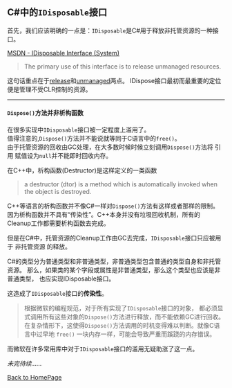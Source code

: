 ﻿## C#中的`IDisposable`接口

首先，我们应该明确的一点是：`IDisposable`是C#用于释放非托管资源的一种接口。

[MSDN - IDisposable Interface (System)](https://docs.microsoft.com/en-us/dotnet/api/system.idisposable?redirectedfrom=MSDN&view=netframework-4.8)
> The primary use of this interface is to release unmanaged resources. 

这句话重点在于<u>release</u>和<u>unmanaged</u>两点。
IDispose接口最初而最重要的定位便是管理不受CLR控制的资源。

---

#### `Dispose()`方法并非析构函数

 在很多实现中`IDisposable`接口被一定程度上滥用了。<br />
值得注意的,`Dispose()`方法并不能说就等同于C语言中的`free()`。<br />
由于托管资源的回收由GC处理，在大多数时候时候立刻调用`Dispose()`方法将 引用
赋值设为`null`并不能即时回收内存。

在C++中，析构函数(Destructor)是这样定义的一类函数

> a destructor (dtor) is a method which is automatically invoked 
> when the object is destroyed.

C++等语言的析构函数并不像C#一样对`Dispose()`方法有这样或者那样的限制。
因为析构函数并不具有“传染性”。C\+\+本身并没有垃圾回收机制，所有的
Cleanup工作都需要析构函数去完成。<br />

但是在C#中，托管资源的Cleanup工作由GC去完成，`IDisposable`接口只应被用于
非托管资源 的释放。

C#的类型分为普通类型和非普通类型，非普通类型包含普通的类型自身和非托管资源。
那么，如果类的某个字段或属性是非普通类型，那么这个类型也应该是非普通类型，
也应实现IDisposable接口。

这造成了`IDisposable`接口的**传染性**。

>根据微软的编程规范，对于所有实现了`IDisposable`接口的对象，
都必须显式调用所有这些对象的`Dispose()`方法进行释放，而不能依赖GC进行回收。
在复杂情形下，这使得`Dispose()`方法调用的时机变得难以判断。就像C语言中过早地
`free()` 一块内存一样，可能会导致严重而蹊跷的内存错误。

而微软在许多常用库中对于`IDisposable`接口的滥用无疑助涨了这一点。



*未完待续……*

[Back to HomePage](https://blog.mizumoto.ml)
